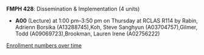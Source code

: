 **FMPH 428**: Dissemination & Implementation (4 units)

- **A00** (Lecture) at 1:00 pm–3:50 pm on Thursday at RCLAS R114 by Rabin, Adrienn Borsika (A13288745),Koh, Steve Sanghyun (A03704757),Gilmer, Todd (A09069723),Brookman, Lauren Irene (A02756222)

[Enrollment numbers over time](./FMPH428.tsv)
